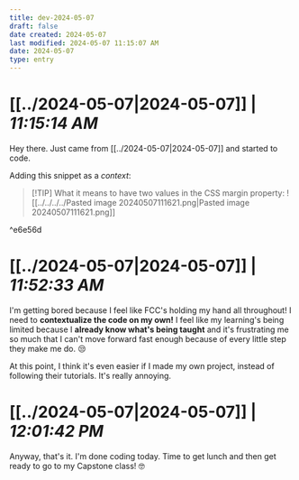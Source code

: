 ```yaml
---
title: dev-2024-05-07
draft: false
date created: 2024-05-07
last modified: 2024-05-07 11:15:07 AM
date: 2024-05-07
type: entry
---
```


# **[[../2024-05-07|2024-05-07]]** | *11:15:14 AM*

Hey there. Just came from [[../2024-05-07|2024-05-07]] and started to code.

Adding this snippet as a *context*:

>[!TIP] What it means to have two values in the CSS margin property:
> ![[../../../../Pasted image 20240507111621.png|Pasted image 20240507111621.png]]

^e6e56d

# **[[../2024-05-07|2024-05-07]]** | *11:52:33 AM*

I'm getting bored because I feel like FCC's holding my hand all throughout! I need to **contextualize the code on my own!** I feel like my learning's being limited because I **already know what's being taught** and it's frustrating me so much that I can't move forward fast enough because of every little step they make me do. 😒

At this point, I think it's even easier if I made my own project, instead of following their tutorials. It's really annoying.

# **[[../2024-05-07|2024-05-07]]** | *12:01:42 PM*

Anyway, that's it. I'm done coding today. Time to get lunch and then get ready to go to my Capstone class! 🤓